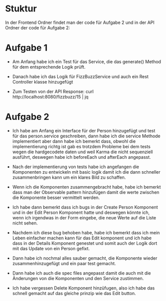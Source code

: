 # Stuktur

In der Frontend Ordner findet man der code für Aufgabe 2 und in der API Ordner der code für Aufgabe 2:

# Aufgabe 1

- Am Anfang habe ich ein Test für das Service, die das generate() Method für dem entsprechende Logik prüft.

- Danach habe ich das Logik für FizzBuzzService und auch ein Rest Controller klasse hinzugefügt

- Zum Testen von der API Response: curl http://localhost:8080/fizzbuzz/15 | jq


# Aufgabe 2

- Ich habe am Anfang ein Interface für der Person hinzugefügt und test für das person.service geschreiben, dann habe ich die service Methode implementiert aber dann habe ich bemerkt dass, obwohl die implementierung richtg ist gab es trotzdem Probleme bei dem tests wegen die hardgecodete daten und weil Karma die nicht sequenziell ausführt, deswegen habe ich beforeEach und afterEach angepasst.

- Nach der implementierung von tests habe ich angefangen die Komponenten zu entwickeln mit basic logik damit ich die dann schneller zusammenbringen kann um ein klares Bild zu schaffen.

- Wenn ich die Komponenten zusammengebracht habe, habe ich bemerkt dass man der Observable pattern hinzufügen damit die werte zwischen die Komponente besser vermittelt werden.

- Ich habe dann bemerkt dass ich bugs in der Create Person Komponent und in der Edit Person Komponent hatte und deswegen könnte ich, wenn ich irgendwas in der Form eingebe, die neue Werte auf die Liste nicht sehen.

- Nachdem ich diese bug behoben habe, habe ich bemerkt dass ich mein Leben einfacher machen kann für das Edit komponent und ich habe dass in der Details Komponent genestet und somit auch der Logik dort mit das Update von ein Person gefixt.

- Dann habe ich nochmal alles sauber gemacht, die Komponente wieder zusammenhinzugefügt und ein paar test gemacht.

- Dann habe ich auch die spec files angepasst damit die auch mit die Änderungen von die Komponenten und den Service zustimmen.

- Ich habe vergessen Delete Komponent hinzüfugen, also ich habe das schnell gemacht auf das gleiche prinzip wie das Edit button.





